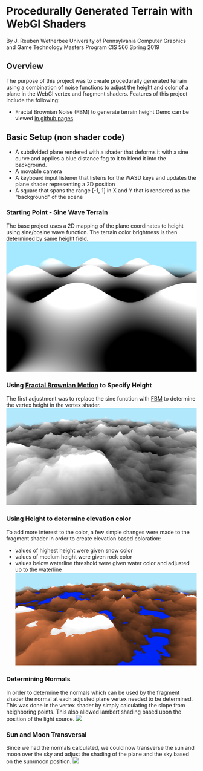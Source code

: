 # Procedurally Generated Terrain with WebGl Shaders

By J. Reuben Wetherbee
University of Pennsylvania
Computer Graphics and Game Technology Masters Program
CIS 566 Spring 2019

## Overview
The purpose of this project was to create procedurally generated terrain using a combination of noise functions to
 adjust the height and color of a plane in the WebGl vertex and fragment shaders.  Features of this project include the following:
 - Fractal Brownian Noise (FBM) to generate terrain height
Demo can be viewed [in github pages](https://jrweth.github.io/hw01-noisy-terrain/)

## Basic Setup (non shader code)
- A subdivided plane rendered with a shader that deforms it with a sine curve
and applies a blue distance fog to it to blend it into the background.
- A movable camera 
- A keyboard input listener that listens for the WASD keys
and updates the plane shader representing a 2D position
- A square that spans the range [-1, 1] in X and Y that is rendered as the
"background" of the scene

### Starting Point - Sine Wave Terrain 
The base project uses a 2D mapping of the plane coordinates to height using sine/cosine wave function.  The terrain 
color brightness is then determined by same height field. 
![](img/startScene.png)

### Using [Fractal Brownian Motion](https://en.wikipedia.org/wiki/Fractional_Brownian_motion) to Specify Height
The first adjustment was to replace the sine function with  [FBM](https://en.wikipedia.org/wiki/Fractional_Brownian_motion)
to determine the vertex height in the vertex shader.  
![](img/fbm.png)

### Using Height to determine elevation color
To add more interest to the color, a few simple changes were made to the fragment shader in
order to create elevation based coloration:
- values of highest height were given snow color
- values of medium height were given rock color
- values below waterline threshold were given water color and adjusted up to the waterline 
![](img/fbm_simple_color.png)

### Determining Normals
In order to determine the normals which can be used by the fragment shader the normal at 
each adjusted plane vertex needed to be determined.  This was done in the vertex shader by
simply calculating the slope from neighboring points.  This also allowed lambert shading 
based upon the position of the light source.
![](img/fbm_simple_color_normals.png)

### Sun and Moon Transversal
Since we had the normals calculated, we could now transverse the sun and moon over the sky and adjust the shading
of the plane and the sky based on the sun/moon position.
![](img/nighttime:.png)






